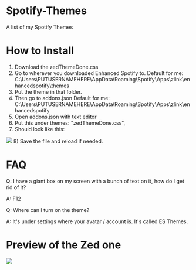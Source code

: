 # Spotify-Themes

A list of my Spotify Themes

# How to Install
1) Download the zedThemeDone.css
2) Go to wherever you downloaded Enhanced Spotify to.
  Default for me: C:\Users\PUTUSERNAMEHERE\AppData\Roaming\Spotify\Apps\zlink\enhancedspotify\themes
3) Put the theme in that folder.
4) Then go to addons.json
  Default for me: C:\Users\PUTUSERNAMEHERE\AppData\Roaming\Spotify\Apps\zlink\enhancedspotify
5) Open addons.json with text editor
6) Put this under themes:
  "zedThemeDone.css",
7) Should look like this:
<img src="https://imgur.com/daCcGb7.jpg">
8) Save the file and reload if needed. 

# FAQ
Q: I have a giant box on my screen with a bunch of text on it, how do I get rid of it?

A: F12

Q: Where can I turn on the theme?

A: It's under settings where your avatar / account is. It's called ES Themes.

# Preview of the Zed one

<img src="https://imgur.com/Fjvn3cY.jpg">
